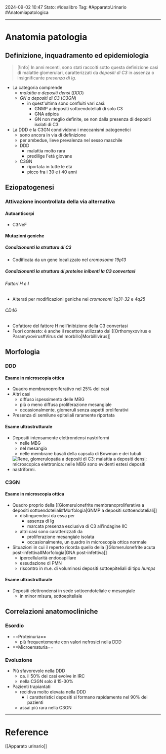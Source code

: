 2024-09-02 10:47
Stato: #idealibro 
Tag: #ApparatoUrinario #Anatomiapatologica 

---
# Anatomia patologia
## Definizione, inquadramento ed epidemiologia
>[!info]
>In anni recenti, sono stati raccolti sotto questa definizione casi di malattie glomerulari, caratterizzati da *depositi di C3* in assenza o insignificante *presenza di Ig*.
- La categoria comprende
	- *malattia a depositi densi* (*DDD*)
	- *GN a depositi di C3* (*C3GN*)
		- in quest'ultima sono confluiti vari casi:
			- GNMP a depositi sottoendoteliali di solo C3
			- GNA atipica
			- GN non meglio definite, se non dalla presenza di depositi isolati di C3
- La DDD e la C3GN condividono i meccanismi patogenetici
	- sono ancora in via di definizione
	- per ambedue, lieve prevalenza nel sesso maschile
	- DDD
		- malattia molto rara
		- predilige l'età giovane
	- C3GN
		- riportata in tutte le età
		- picco fra i 30 e i 40 anni
## Eziopatogenesi
### Attivazione incontrollata della via alternativa
#### Autoanticorpi
- C3NeF
#### Mutazioni geniche
##### Condizionanti la struttura di C3
- Codificata da un gene localizzato nel *cromosoma 19p13*
##### Condizionanti la struttura di proteine inibenti la C3 convertasi
###### Fattori H e I
- Alterati per modificazioni geniche nei *cromosomi 1q31-32* e *4q25*
###### CD46
- Cofattore del fattore H nell'inibizione della C3 convertasi
- Fuori contesto: è anche il recettore utilizzato dal [[Orthomyxovirus e Paramyxovirus#Virus del morbillo|Morbillivirus]]
## Morfologia
### DDD
#### Esame in microscopia ottica
- Quadro membranoprolferativo nel 25% dei casi
- Altri casi
	- diffuso ispessimento delle MBG
	- più o meno diffusa proliferazione mesangiale
	- occasionalmente, glomeruli senza aspetti proliferativi
- Presenza di semilune epiteliali raramente riportata
#### Esame ultrastrutturale
- Depositi intensamente elettrondensi nastriformi
	- nelle MBG
	- nel mesangio
	- nelle membrane basali della capsula di Bowman e dei tubuli
- ![Rene, glomerulopatia a depositi di C3: malattia a depositi densi; microscopica elettronica: nelle MBG sono evidenti estesi depositi nastriformi.](https://i.imgur.com/JkEFnj3.png)
### C3GN
#### Esame in microscopia ottica
- Quadro proprio della [[Glomerulonefrite membranoproliferativa a depositi sottoendoteliali#Morfologia|GNMP a depositi sottoendoteliali]]
	- distinguendosi da essa per
		- assenza di Ig
		- marcata presenza esclusiva di C3 all'indagine IIC
	- altri casi sono caratterizzati da
		- proliferazione mesangiale isolata
		- occasionalmente, un quadro in microscopia ottica normale
- Situazioni in cui il reperto ricorda quello della [[Glomerulonefrite acuta post-infettiva#Morfologia|GNA post-infettiva]]
	- ipercellularità endocapillare
	- essudazione di PMN
	- riscontro in m.e. di voluminosi depositi sottoepiteliali di tipo *humps*
#### Esame ultrastrutturale
- Depositi elettrondensi in sede sottoendoteliale e mesangiale
	- in minor misura, sottoepiteliale
## Correlazioni anatomocliniche
### Esordio
- ==Proteinuria==
	- più frequentemente con valori nefrosici nella DDD
- ==Microematuria==
### Evoluzione
- Più sfavorevole nella DDD
	- ca. il 50% dei casi evolve in IRC
	- nella C3GN solo il 15-30%
- Pazienti trapiantati
	- recidiva molto elevata nella DDD
		- i caratteristici depositi si formano rapidamente nel 90% dei pazienti
	- assai più rara nella C3GN







---
# Reference
[[Apparato urinario]]